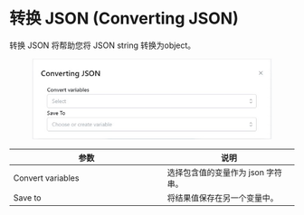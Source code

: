 # 转换 JSON (Converting JSON)

转换 JSON 将帮助您将 JSON string 转换为object。



<figure><img src="../../.gitbook/assets/image (17) (1).png" alt=""><figcaption></figcaption></figure>

<table><thead><tr><th width="258">参数</th><th>说明</th></tr></thead><tbody><tr><td>Convert variables</td><td>选择包含值的变量作为 json 字符串。</td></tr><tr><td>Save to</td><td>将结果值保存在另一个变量中。</td></tr></tbody></table>
